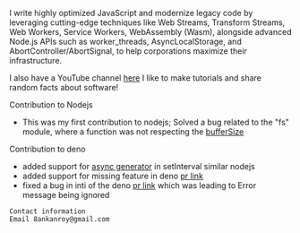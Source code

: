 I write highly optimized JavaScript and modernize legacy code by leveraging cutting-edge techniques like Web Streams, Transform Streams, Web Workers, Service Workers, WebAssembly (Wasm), alongside advanced Node.js APIs such as worker_threads, AsyncLocalStorage, and AbortController/AbortSignal, to help corporations maximize their infrastructure.

I also have a YouTube channel [here](https://www.youtube.com/@TheAnkanOfficial) I like to make tutorials and share random facts about software!

Contribution to Nodejs
- This was my first contribution to nodejs; Solved a bug related to the "fs" module, where a function was not respecting the [bufferSize](https://github.com/nodejs/node/pull/55896)

Contribution to deno
- added support for [async generator](https://github.com/denoland/deno/pull/26703) in setInterval similar nodejs
- added support for missing feature in deno [pr link](https://github.com/denoland/deno/pull/28811)
- fixed a bug in inti of the deno [pr link](https://github.com/denoland/deno/pull/28796) which was leading to Error message being ignored


```
Contact information
Email 8ankanroy@gmail.com
```
